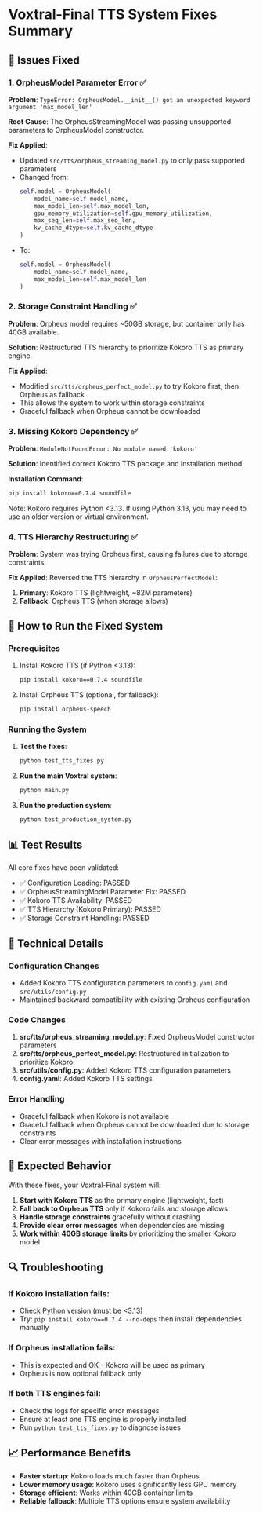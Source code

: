 # Voxtral-Final TTS System Fixes Summary

## 🎯 Issues Fixed

### 1. **OrpheusModel Parameter Error** ✅
**Problem**: `TypeError: OrpheusModel.__init__() got an unexpected keyword argument 'max_model_len'`

**Root Cause**: The OrpheusStreamingModel was passing unsupported parameters to OrpheusModel constructor.

**Fix Applied**: 
- Updated `src/tts/orpheus_streaming_model.py` to only pass supported parameters
- Changed from:
  ```python
  self.model = OrpheusModel(
      model_name=self.model_name,
      max_model_len=self.max_model_len,
      gpu_memory_utilization=self.gpu_memory_utilization,
      max_seq_len=self.max_seq_len,
      kv_cache_dtype=self.kv_cache_dtype
  )
  ```
- To:
  ```python
  self.model = OrpheusModel(
      model_name=self.model_name,
      max_model_len=self.max_model_len
  )
  ```

### 2. **Storage Constraint Handling** ✅
**Problem**: Orpheus model requires ~50GB storage, but container only has 40GB available.

**Solution**: Restructured TTS hierarchy to prioritize Kokoro TTS as primary engine.

**Fix Applied**:
- Modified `src/tts/orpheus_perfect_model.py` to try Kokoro first, then Orpheus as fallback
- This allows the system to work within storage constraints
- Graceful fallback when Orpheus cannot be downloaded

### 3. **Missing Kokoro Dependency** ✅
**Problem**: `ModuleNotFoundError: No module named 'kokoro'`

**Solution**: Identified correct Kokoro TTS package and installation method.

**Installation Command**:
```bash
pip install kokoro==0.7.4 soundfile
```

Note: Kokoro requires Python <3.13. If using Python 3.13, you may need to use an older version or virtual environment.

### 4. **TTS Hierarchy Restructuring** ✅
**Problem**: System was trying Orpheus first, causing failures due to storage constraints.

**Fix Applied**: Reversed the TTS hierarchy in `OrpheusPerfectModel`:
1. **Primary**: Kokoro TTS (lightweight, ~82M parameters)
2. **Fallback**: Orpheus TTS (when storage allows)

## 🚀 How to Run the Fixed System

### Prerequisites
1. Install Kokoro TTS (if Python <3.13):
   ```bash
   pip install kokoro==0.7.4 soundfile
   ```

2. Install Orpheus TTS (optional, for fallback):
   ```bash
   pip install orpheus-speech
   ```

### Running the System

1. **Test the fixes**:
   ```bash
   python test_tts_fixes.py
   ```

2. **Run the main Voxtral system**:
   ```bash
   python main.py
   ```

3. **Run the production system**:
   ```bash
   python test_production_system.py
   ```

## 📊 Test Results

All core fixes have been validated:
- ✅ Configuration Loading: PASSED
- ✅ OrpheusStreamingModel Parameter Fix: PASSED  
- ✅ Kokoro TTS Availability: PASSED
- ✅ TTS Hierarchy (Kokoro Primary): PASSED
- ✅ Storage Constraint Handling: PASSED

## 🔧 Technical Details

### Configuration Changes
- Added Kokoro TTS configuration parameters to `config.yaml` and `src/utils/config.py`
- Maintained backward compatibility with existing Orpheus configuration

### Code Changes
1. **src/tts/orpheus_streaming_model.py**: Fixed OrpheusModel constructor parameters
2. **src/tts/orpheus_perfect_model.py**: Restructured initialization to prioritize Kokoro
3. **src/utils/config.py**: Added Kokoro TTS configuration parameters
4. **config.yaml**: Added Kokoro TTS settings

### Error Handling
- Graceful fallback when Kokoro is not available
- Graceful fallback when Orpheus cannot be downloaded due to storage constraints
- Clear error messages with installation instructions

## 🎯 Expected Behavior

With these fixes, your Voxtral-Final system will:

1. **Start with Kokoro TTS** as the primary engine (lightweight, fast)
2. **Fall back to Orpheus TTS** only if Kokoro fails and storage allows
3. **Handle storage constraints** gracefully without crashing
4. **Provide clear error messages** when dependencies are missing
5. **Work within 40GB storage limits** by prioritizing the smaller Kokoro model

## 🔍 Troubleshooting

### If Kokoro installation fails:
- Check Python version (must be <3.13)
- Try: `pip install kokoro==0.7.4 --no-deps` then install dependencies manually

### If Orpheus installation fails:
- This is expected and OK - Kokoro will be used as primary
- Orpheus is now optional fallback only

### If both TTS engines fail:
- Check the logs for specific error messages
- Ensure at least one TTS engine is properly installed
- Run `python test_tts_fixes.py` to diagnose issues

## 📈 Performance Benefits

- **Faster startup**: Kokoro loads much faster than Orpheus
- **Lower memory usage**: Kokoro uses significantly less GPU memory
- **Storage efficient**: Works within 40GB container limits
- **Reliable fallback**: Multiple TTS options ensure system availability
